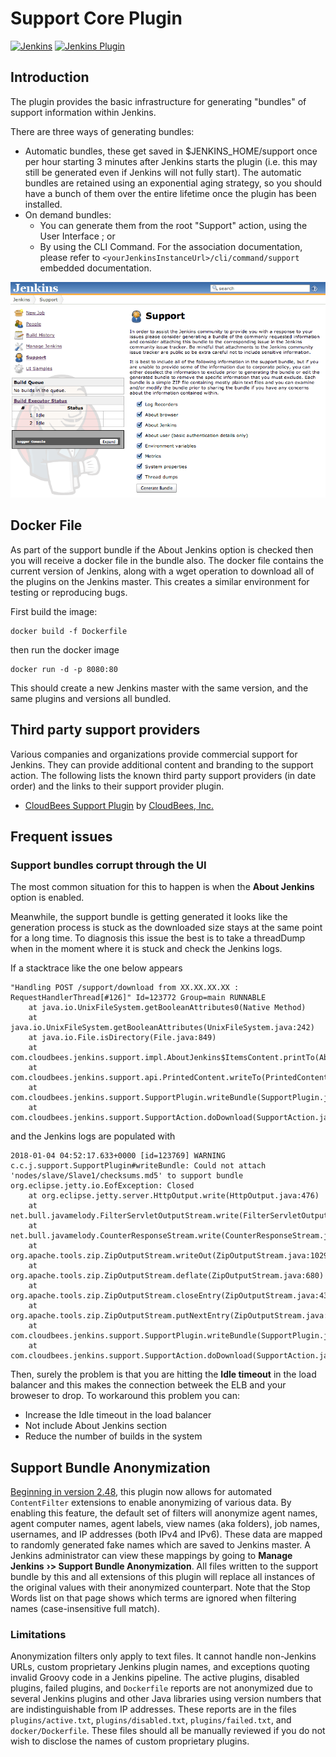 # Support Core Plugin

[![Jenkins](https://ci.jenkins.io/job/Plugins/job/support-core-plugin/job/master/badge/icon)](https://ci.jenkins.io/job/Plugins/job/support-core-plugin/job/master/)
[![Jenkins Plugin](https://img.shields.io/jenkins/plugin/v/support-core.svg)](https://plugins.jenkins.io/support-core)

## Introduction

The plugin provides the basic infrastructure for generating "bundles" of
support information within Jenkins.

There are three ways of generating bundles:

-   Automatic bundles, these get saved in $JENKINS\_HOME/support once
    per hour starting 3 minutes after Jenkins starts the plugin (i.e.
    this may still be generated even if Jenkins will not fully start).
    The automatic bundles are retained using an exponential aging
    strategy, so you should have a bunch of them over the entire
    lifetime once the plugin has been installed.
-   On demand bundles:
    -   You can generate them from the root "Support" action, using the
        User Interface ; or
    -   By using the CLI Command. For the association documentation,
        please refer to `<yourJenkinsInstanceUrl>/cli/command/support`
        embedded documentation.

![](docs/images/support_page.png)

## Docker File

As part of the support bundle if the About Jenkins option is checked
then you will receive a docker file in the bundle also. The docker file
contains the current version of Jenkins, along with a wget operation to
download all of the plugins on the Jenkins master. This creates a
similar environment for testing or reproducing bugs.

First build the image:

    docker build -f Dockerfile

then run the docker image

    docker run -d -p 8080:80

This should create a new Jenkins master with the same version, and the
same plugins and versions all bundled.

## Third party support providers

Various companies and organizations provide commercial support for
Jenkins. They can provide additional content and branding to the support
action. The following lists the known third party support providers (in
date order) and the links to their support provider plugin.

-   [CloudBees Support
    Plugin](https://release-notes.cloudbees.com/product/CloudBees+Support+Plugin) by
    [CloudBees, Inc.](https://www.cloudbees.com)

## Frequent issues

### Support bundles corrupt through the UI

The most common situation for this to happen is when the **About
Jenkins** option is enabled.

Meanwhile, the support bundle is getting generated it looks like the
generation process is stuck as the downloaded size stays at the same
point for a long time. To diagnosis this issue the best is to take a
threadDump when in the moment where it is stuck and check the Jenkins
logs.

If a stacktrace like the one below appears

```
"Handling POST /support/download from XX.XX.XX.XX : RequestHandlerThread[#126]" Id=123772 Group=main RUNNABLE
    at java.io.UnixFileSystem.getBooleanAttributes0(Native Method)
    at java.io.UnixFileSystem.getBooleanAttributes(UnixFileSystem.java:242)
    at java.io.File.isDirectory(File.java:849)
    at com.cloudbees.jenkins.support.impl.AboutJenkins$ItemsContent.printTo(AboutJenkins.java:641)
    at com.cloudbees.jenkins.support.api.PrintedContent.writeTo(PrintedContent.java:47)
    at com.cloudbees.jenkins.support.SupportPlugin.writeBundle(SupportPlugin.java:359)
    at com.cloudbees.jenkins.support.SupportAction.doDownload(SupportAction.java:154)
```

and the Jenkins logs are populated with 

```
2018-01-04 04:52:17.633+0000 [id=123769] WARNING c.c.j.support.SupportPlugin#writeBundle: Could not attach 'nodes/slave/Slave1/checksums.md5' to support bundle
org.eclipse.jetty.io.EofException: Closed
    at org.eclipse.jetty.server.HttpOutput.write(HttpOutput.java:476)
    at net.bull.javamelody.FilterServletOutputStream.write(FilterServletOutputStream.java:88)
    at net.bull.javamelody.CounterResponseStream.write(CounterResponseStream.java:82)
    at org.apache.tools.zip.ZipOutputStream.writeOut(ZipOutputStream.java:1029)
    at org.apache.tools.zip.ZipOutputStream.deflate(ZipOutputStream.java:680)
    at org.apache.tools.zip.ZipOutputStream.closeEntry(ZipOutputStream.java:432)
    at org.apache.tools.zip.ZipOutputStream.putNextEntry(ZipOutputStream.java:489)
    at com.cloudbees.jenkins.support.SupportPlugin.writeBundle(SupportPlugin.java:358)
    at com.cloudbees.jenkins.support.SupportAction.doDownload(SupportAction.java:154)
```

Then, surely the problem is that you are hitting the **Idle timeout** in
the load balancer and this makes the connection betweek the ELB and your
broweser to drop. To workaround this problem you can:

-   Increase the Idle timeout in the load balancer
-   Not include About Jenkins section
-   Reduce the number of builds in the system

## Support Bundle Anonymization

[Beginning in version
2.48](https://issues.jenkins-ci.org/browse/JENKINS-21670),
this plugin now allows for automated `ContentFilter` extensions to
enable anonymizing of various data. By enabling this feature, the
default set of filters will anonymize agent names, agent computer names,
agent labels, view names (aka folders), job names, usernames, and IP
addresses (both IPv4 and IPv6). These data are mapped to randomly
generated fake names which are saved to Jenkins master. A Jenkins
administrator can view these mappings by going to **Manage Jenkins** **›>
Support Bundle Anonymization**. All files written to the support bundle
by this and all extensions of this plugin will replace all instances of
the original values with their anonymized counterpart. Note that the
Stop Words list on that page shows which terms are ignored when
filtering names (case-insensitive full match).

### Limitations

Anonymization filters only apply to text files. It cannot handle
non-Jenkins URLs, custom proprietary Jenkins plugin names, and
exceptions quoting invalid Groovy code in a Jenkins pipeline. The active
plugins, disabled plugins, failed plugins, and `Dockerfile` reports are
not anonymized due to several Jenkins plugins and other Java libraries
using version numbers that are indistinguishable from IP addresses.
These reports are in the
files `plugins/active.txt`, `plugins/disabled.txt`, `plugins/failed.txt`,
and `docker/Dockerfile`. These files should all be manually reviewed if
you do not wish to disclose the names of custom proprietary plugins.
